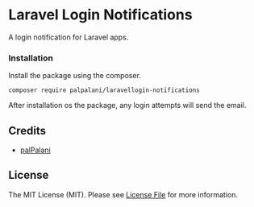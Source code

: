 # Laravel Login Notifications
A login notification for Laravel apps.

### Installation
Install the package using the composer.
```
composer require palpalani/laravellogin-notifications
```

After installation os the package, any login attempts will send the email.

## Credits

- [palPalani](https://github.com/palpalani)

## License

The MIT License (MIT). Please see [License File](LICENSE.md) for more information.
